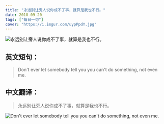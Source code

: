 ```yaml
---
title: "永远别让旁人说你成不了事，就算是我也不行。"
date: 2018-09-20
tags: ["每日一句"]
cover: "https://i.imgur.com/uypPpdY.jpg"
---
```


![永远别让旁人说你成不了事，就算是我也不行。](https://i.imgur.com/aDXzMnk.jpg)

## 英文短句：
> Don't ever let somebody tell you you can't do something, not even me.

<!--more-->

## 中文翻译：
> 永远别让旁人说你成不了事，就算是我也不行。

![Don't ever let somebody tell you you can't do something, not even me.](https://i.imgur.com/NSplWCe.jpg)

